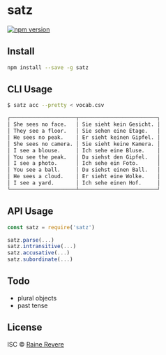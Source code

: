 # satz
[![npm version](https://img.shields.io/npm/v/satz.svg)](https://npmjs.org/package/satz)

## Install

```sh
npm install --save -g satz
```

## CLI Usage

```sh
$ satz acc --pretty < vocab.csv

┌─────────────────────┬─────────────────────────┐
│ She sees no face.   │ Sie sieht kein Gesicht. │
│ They see a floor.   │ Sie sehen eine Etage.   │
│ He sees no peak.    │ Er sieht keinen Gipfel. │
│ She sees no camera. │ Sie sieht keine Kamera. │
│ I see a blouse.     │ Ich sehe eine Bluse.    │
│ You see the peak.   │ Du siehst den Gipfel.   │
│ I see a photo.      │ Ich sehe ein Foto.      │
│ You see a ball.     │ Du siehst einen Ball.   │
│ He sees a cloud.    │ Er sieht eine Wolke.    │
│ I see a yard.       │ Ich sehe einen Hof.     │
└─────────────────────┴─────────────────────────┘
```

## API Usage

```js
const satz = require('satz')

satz.parse(...)
satz.intransitive(...)
satz.accusative(...)
satz.subordinate(...)
```

## Todo

- plural objects
- past tense

## License

ISC © [Raine Revere](http://raine.tech)
